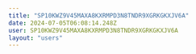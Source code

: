 ```yaml
---
title: "SP10KWZ9V45MAXA8KXRMPD3N8TNDR9XGRKGKXJV6A"
date: 2024-07-05T06:08:14.248Z
user: SP10KWZ9V45MAXA8KXRMPD3N8TNDR9XGRKGKXJV6A
layout: "users"
---
```

    